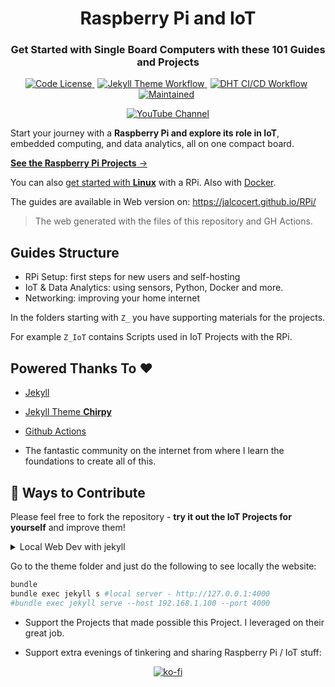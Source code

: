 <div align="center">
  <h1>Raspberry Pi and IoT</h1>
</div>

<div align="center">
  <h3>Get Started with Single Board Computers with these 101 Guides and Projects</h3>
</div>


<p align="center">
  <a href="https://github.com/JAlcocerT/RPi?tab=MIT-1-ov-file#readme" style="margin-right: 5px;">
    <img alt="Code License" src="https://img.shields.io/badge/License-MIT-blue.svg" />
  </a>
  <a href="https://github.com/JAlcocerT/RPi/actions/workflows/jekyll-pages-deploy.yml" style="margin-right: 5px;">
    <img alt="Jekyll Theme Workflow" src="https://github.com/JAlcocerT/RPi/actions/workflows/jekyll-pages-deploy.yml/badge.svg" />
  </a>
  <a href="https://github.com/JAlcocerT/RPi/actions/workflows/python-dht-build.yml" style="margin-right: 5px;">
    <img alt="DHT CI/CD Workflow" src="https://github.com/JAlcocerT/RPi/actions/workflows/python-dht-build.yml/badge.svg" />
  </a>
  <a href="https://GitHub.com/JAlcocerT/RPi/graphs/commit-activity" style="margin-right: 5px;">
    <img alt="Maintained" src="https://img.shields.io/badge/Maintained%3F-yes-green.svg" />
  </a>
</p>

<p align="center">
  <a href="https://youtube.com/@JAlcocerTech">
    <img alt="YouTube Channel" src="https://img.shields.io/badge/YouTube-Channel-red" />
  </a>
</p>


Start your journey with a **Raspberry Pi and explore its role in IoT**, embedded computing, and data analytics, all on one compact board. 

[**See the Raspberry Pi Projects** →][demo]

You can also [get started with **Linux**](https://jalcocert.github.io/Linux/) with a RPi. Also with [Docker](https://github.com/JAlcocerT/Docker).

The guides are available in Web version on: <https://jalcocert.github.io/RPi/>

> The web generated with the files of this repository and GH Actions.

## Guides Structure

* RPi Setup: first steps for new users and self-hosting
* IoT & Data Analytics: using sensors, Python, Docker and more.
* Networking: improving your home internet

In the folders starting with `Z_` you have supporting materials for the projects.

For example `Z_IoT` contains Scripts used in IoT Projects with the RPi.

## Powered Thanks To :heart:

* [Jekyll](https://github.com/jekyll/jekyll)
* [Jekyll Theme **Chirpy**](https://github.com/cotes2020/jekyll-theme-chirpy/)
* [Github Actions](https://fossengineer.com/docker-github-actions-cicd/)

* The fantastic community on the internet from where I learn the foundations to create all of this.

## :loudspeaker: Ways to Contribute 

Please feel free to fork the repository - **try it out the IoT Projects for yourself** and improve them!

<details>
  <summary>Local Web Dev with jekyll</summary>

```sh
#https://jekyllrb.com/docs/installation/
sudo apt install ruby-full build-essential zlib1g-dev && \
echo '# Install Ruby Gems to ~/.gem' >> ~/.bashrc && \
echo 'export GEM_HOME="$HOME/.gem"' >> ~/.bashrc && \
echo 'export PATH="$HOME/.gem/bin:$PATH"' >> ~/.bashrc && \
source ~/.bashrc && \
#gem update --system && \
gem install jekyll bundler

###https://www.ruby-lang.org/en/downloads/releases/
sudo apt install -y libssl-dev libreadline-dev zlib1g-dev libyaml-dev libffi-dev libgdbm-dev
curl -O https://cache.ruby-lang.org/pub/ruby/3.2/ruby-3.2.0.tar.gz
tar -xvzf ruby-3.2.0.tar.gz && cd ./ruby-3.2.0
./configure
make
sudo make install
ruby -v
```

</details>



Go to the theme folder and just do the following to see locally the website:

```sh
bundle
bundle exec jekyll s #local server - http://127.0.0.1:4000
#bundle exec jekyll serve --host 192.168.1.100 --port 4000
```

* Support the Projects that made possible this Project. I leveraged on their great job.

* Support extra evenings of tinkering and sharing Raspberry Pi / IoT stuff:

<p align="center">
  <a href="https://ko-fi.com/Z8Z1QPGUM">
    <img src="https://ko-fi.com/img/githubbutton_sm.svg" alt="ko-fi" />
  </a>
</p>


[demo]: https://jalcocert.github.io/RPi/